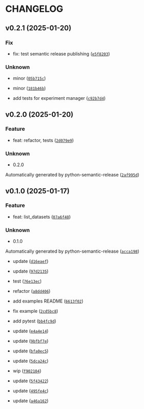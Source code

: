 # CHANGELOG



## v0.2.1 (2025-01-20)

### Fix

* fix: test semantic release publishing ([`e5f8203`](https://github.com/dtch1997/openai-finetuner/commit/e5f820336e62c6d9c1914950ee4e35d5ee1ab0cc))

### Unknown

* minor ([`05b715c`](https://github.com/dtch1997/openai-finetuner/commit/05b715ca1a30028a26ac8301ffc9dcce63a3f4ba))

* minor ([`181b46b`](https://github.com/dtch1997/openai-finetuner/commit/181b46bcce565b96d383849e4596b25094b672f5))

* add tests for experiment manager ([`c92b7d4`](https://github.com/dtch1997/openai-finetuner/commit/c92b7d4518d8f98d82c726f4695c040b4cf374b1))


## v0.2.0 (2025-01-20)

### Feature

* feat: refactor, tests ([`2d079e9`](https://github.com/dtch1997/openai-finetuner/commit/2d079e94bcfa4d729bfacc31e39051bc8b3f1be5))

### Unknown

* 0.2.0

Automatically generated by python-semantic-release ([`2af995d`](https://github.com/dtch1997/openai-finetuner/commit/2af995dc60df3c8823d643611c8c84b21e4b0f47))


## v0.1.0 (2025-01-17)

### Feature

* feat: list_datasets ([`07a6f48`](https://github.com/dtch1997/openai-finetuner/commit/07a6f485a8d94696ca92980dfd644e7305bc9af3))

### Unknown

* 0.1.0

Automatically generated by python-semantic-release ([`acca198`](https://github.com/dtch1997/openai-finetuner/commit/acca1984ad339ace43b498614f93203bc4527ac1))

* update ([`d16eaef`](https://github.com/dtch1997/openai-finetuner/commit/d16eaefe6860d32cda1809902eed807b7d0dbeff))

* update ([`97d2135`](https://github.com/dtch1997/openai-finetuner/commit/97d21357677a662bd727659123824fd69a11bebd))

* test ([`76e13ec`](https://github.com/dtch1997/openai-finetuner/commit/76e13ec433a96877ac3405151c3d8a6da4f0c136))

* refactor ([`a8dd406`](https://github.com/dtch1997/openai-finetuner/commit/a8dd40619bdcf810539405c1d31241072dae442e))

* add examples README ([`6613f02`](https://github.com/dtch1997/openai-finetuner/commit/6613f02c2424b52d435d74057f2645cafc70ba2c))

* fix example ([`2cd5bc8`](https://github.com/dtch1997/openai-finetuner/commit/2cd5bc8a1df3b674835795a113c40c5fd5488b89))

* add pytest ([`bb4fc9d`](https://github.com/dtch1997/openai-finetuner/commit/bb4fc9d496642e0368ffaa862008661c3a9efe00))

* update ([`e4a4e14`](https://github.com/dtch1997/openai-finetuner/commit/e4a4e14fe4733436ea2fe334f0b4adb3e0f06ed7))

* update ([`9bfbf7e`](https://github.com/dtch1997/openai-finetuner/commit/9bfbf7ef8dfca6be2ece3938a9837696faed36fa))

* update ([`bfa0ec5`](https://github.com/dtch1997/openai-finetuner/commit/bfa0ec5e556834a451fe079767156bb48d61eec8))

* update ([`5dca24c`](https://github.com/dtch1997/openai-finetuner/commit/5dca24c728d74bf33fec1282ebfdf24dc9e27303))

* wip ([`f902104`](https://github.com/dtch1997/openai-finetuner/commit/f902104499f01c850ba66afc0eedfe9a90a681a0))

* update ([`5f43422`](https://github.com/dtch1997/openai-finetuner/commit/5f434228aa9b33147d33d64fe69e1bc882437733))

* update ([`495fe4c`](https://github.com/dtch1997/openai-finetuner/commit/495fe4c4017ef6e11563ee00a9fbaf4da306aa4e))

* update ([`a46a162`](https://github.com/dtch1997/openai-finetuner/commit/a46a1622d2504597b7189f7ad5f72ae45db76b2b))
